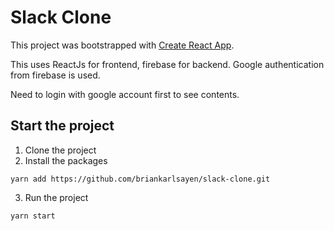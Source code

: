 # Slack Clone

This project was bootstrapped with [Create React App](https://github.com/facebook/create-react-app).

This uses ReactJs for frontend, firebase for backend. Google authentication from firebase is used.

Need to login with google account first to see contents.


## Start the project

1. Clone the project
2. Install the packages
```
yarn add https://github.com/briankarlsayen/slack-clone.git
```
3. Run the project
```
yarn start
```
    
